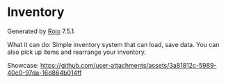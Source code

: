 # Inventory
Generated by [Rojo](https://github.com/rojo-rbx/rojo) 7.5.1.

What it can do:
Simple inventory system that can load, save data. You can also pick up items and rearrange your inventory.

Showcase:
https://github.com/user-attachments/assets/3a81812c-5989-40c0-97da-16d864b014ff

